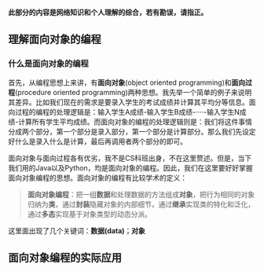 **此部分的内容是网络知识和个人理解的综合，若有勘误，请指正。**

## 理解面向对象的编程

### 什么是面向对象的编程

首先，从编程思想上来讲，有**面向对象**(object oriented programming)和**面向过程**(procedure oriented programming)两种思想。我先举一个简单的例子来说明其差异。比如我们现在的需求是要录入学生的考试成绩并计算其平均分等信息。面向过程的编程的处理逻辑是：输入学生A成绩-输入学生B成绩-····-输入学生N成绩-计算所有学生平均成绩。而面向对象的编程的处理逻辑则是：我们将这件事情分成两个部分，第一个部分是录入部分，第一个部分是计算部分。那么我们先设定好什么是录入什么是计算，最后再调用者两个部分的即可。

面向对象与面向过程各有优劣，我不是CS科班出身，不在这里赘述。但是，当下我们用的Java以及Python，均是面向对象的编程。因此，我们在这里要好好掌握面向对象编程的思想。面向对象的编程有比较学术的定义：

> **面向对象编程**：把一组**数据**和处理数据的方法组成**对象**，把行为相同的对象归纳为**类**，通过**封装**隐藏对象的内部细节，通过**继承**实现类的特化和泛化，通过**多态**实现基于对象类型的动态分派。

这里面出现了几个关键词：**数据(data)**；**对象**












## 面向对象编程的实际应用
